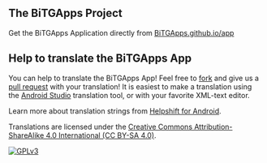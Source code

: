 ## The BiTGApps Project

Get the BiTGApps Application directly from [BiTGApps.github.io/app](https://BiTGApps.github.io/app.html)

## Help to translate the BiTGApps App

You can help to translate the BiTGApps App!
Feel free to [fork](https://help.github.com/articles/fork-a-repo/) and give us a [pull request](https://help.github.com/articles/creating-a-pull-request/) with your translation!
It is easiest to make a translation using the [Android Studio](https://developer.android.com/studio/write/translations-editor.html) translation tool, or with your favorite XML-text editor.

Learn more about translation strings from [Helpshift for Android](https://developers.helpshift.com/android/i18n/).

Translations are licensed under the [Creative Commons Attribution-ShareAlike 4.0 International (CC BY-SA 4.0)](https://creativecommons.org/licenses/by-sa/4.0/).

[![GPLv3](https://www.gnu.org/graphics/gplv3-127x51.png)](https://www.gnu.org/licenses/gpl-3.0.en.html)
